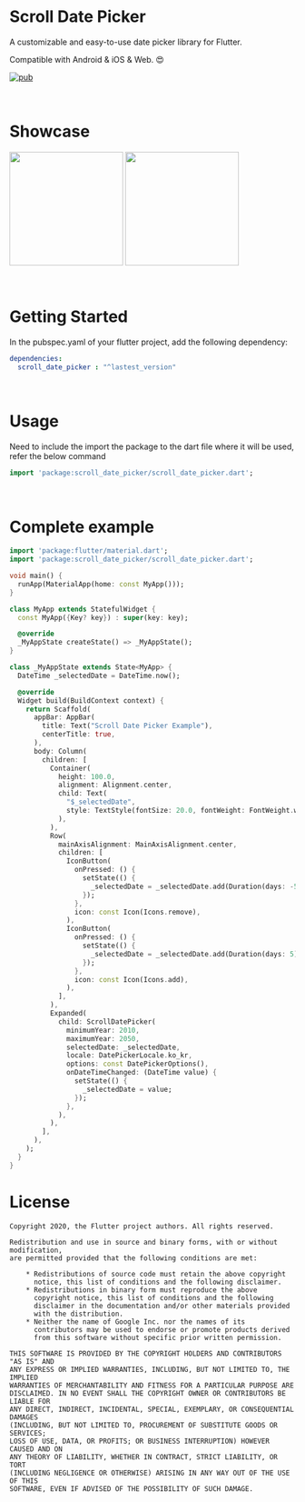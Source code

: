 # Scroll Date Picker

A customizable and easy-to-use date picker library for Flutter. 

Compatible with Android & iOS & Web. :heart_eyes:

[![pub](https://img.shields.io/pub/v/scroll_date_picker)](https://pub.dev/packages/scroll_date_picker)


<br>

# Showcase

<img src = "https://user-images.githubusercontent.com/55150540/104117038-4df88d80-5361-11eb-9f93-8d6c3b99b50b.gif" width = 200> <img src = "https://user-images.githubusercontent.com/55150540/104117042-4fc25100-5361-11eb-8aaa-05ca8cf6aa6b.gif" width = 200>

<br> 

# Getting Started

In the pubspec.yaml of your flutter project, add the following dependency:

```yaml
dependencies:
  scroll_date_picker : "^lastest_version"
```

<br>

# Usage
Need to include the import the package to the dart file where it will be used, refer the below command
```dart
import 'package:scroll_date_picker/scroll_date_picker.dart';
```

<br>

# Complete example
```dart
import 'package:flutter/material.dart';
import 'package:scroll_date_picker/scroll_date_picker.dart';

void main() {
  runApp(MaterialApp(home: const MyApp()));
}

class MyApp extends StatefulWidget {
  const MyApp({Key? key}) : super(key: key);

  @override
  _MyAppState createState() => _MyAppState();
}

class _MyAppState extends State<MyApp> {
  DateTime _selectedDate = DateTime.now();

  @override
  Widget build(BuildContext context) {
    return Scaffold(
      appBar: AppBar(
        title: Text("Scroll Date Picker Example"),
        centerTitle: true,
      ),
      body: Column(
        children: [
          Container(
            height: 100.0,
            alignment: Alignment.center,
            child: Text(
              "$_selectedDate",
              style: TextStyle(fontSize: 20.0, fontWeight: FontWeight.w500),
            ),
          ),
          Row(
            mainAxisAlignment: MainAxisAlignment.center,
            children: [
              IconButton(
                onPressed: () {
                  setState(() {
                    _selectedDate = _selectedDate.add(Duration(days: -5));
                  });
                },
                icon: const Icon(Icons.remove),
              ),
              IconButton(
                onPressed: () {
                  setState(() {
                    _selectedDate = _selectedDate.add(Duration(days: 5));
                  });
                },
                icon: const Icon(Icons.add),
              ),
            ],
          ),
          Expanded(
            child: ScrollDatePicker(
              minimumYear: 2010,
              maximumYear: 2050,
              selectedDate: _selectedDate,
              locale: DatePickerLocale.ko_kr,
              options: const DatePickerOptions(),
              onDateTimeChanged: (DateTime value) {
                setState(() {
                  _selectedDate = value;
                });
              },
            ),
          ),
        ],
      ),
    );
  }
}

```


# License
```
Copyright 2020, the Flutter project authors. All rights reserved.

Redistribution and use in source and binary forms, with or without modification,
are permitted provided that the following conditions are met:

    * Redistributions of source code must retain the above copyright
      notice, this list of conditions and the following disclaimer.
    * Redistributions in binary form must reproduce the above
      copyright notice, this list of conditions and the following
      disclaimer in the documentation and/or other materials provided
      with the distribution.
    * Neither the name of Google Inc. nor the names of its
      contributors may be used to endorse or promote products derived
      from this software without specific prior written permission.

THIS SOFTWARE IS PROVIDED BY THE COPYRIGHT HOLDERS AND CONTRIBUTORS "AS IS" AND
ANY EXPRESS OR IMPLIED WARRANTIES, INCLUDING, BUT NOT LIMITED TO, THE IMPLIED
WARRANTIES OF MERCHANTABILITY AND FITNESS FOR A PARTICULAR PURPOSE ARE
DISCLAIMED. IN NO EVENT SHALL THE COPYRIGHT OWNER OR CONTRIBUTORS BE LIABLE FOR
ANY DIRECT, INDIRECT, INCIDENTAL, SPECIAL, EXEMPLARY, OR CONSEQUENTIAL DAMAGES
(INCLUDING, BUT NOT LIMITED TO, PROCUREMENT OF SUBSTITUTE GOODS OR SERVICES;
LOSS OF USE, DATA, OR PROFITS; OR BUSINESS INTERRUPTION) HOWEVER CAUSED AND ON
ANY THEORY OF LIABILITY, WHETHER IN CONTRACT, STRICT LIABILITY, OR TORT
(INCLUDING NEGLIGENCE OR OTHERWISE) ARISING IN ANY WAY OUT OF THE USE OF THIS
SOFTWARE, EVEN IF ADVISED OF THE POSSIBILITY OF SUCH DAMAGE.
```
